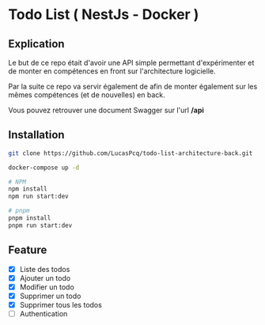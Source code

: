 # Todo List ( NestJs - Docker )

## Explication

Le but de ce repo était d'avoir une API simple permettant d'expérimenter et de monter en compétences en front sur l'architecture logicielle.

Par la suite ce repo va servir également de afin de monter également sur les mêmes compétences (et de nouvelles) en back.

Vous pouvez retrouver une document Swagger sur l'url **/api**

## Installation

```bash
git clone https://github.com/LucasPcq/todo-list-architecture-back.git
```

```bash
docker-compose up -d
```

```bash
# NPM
npm install
npm run start:dev

# pnpm
pnpm install
pnpm run start:dev
```

## Feature

- [x] Liste des todos
- [x] Ajouter un todo
- [x] Modifier un todo
- [x] Supprimer un todo
- [x] Supprimer tous les todos
- [ ] Authentication
